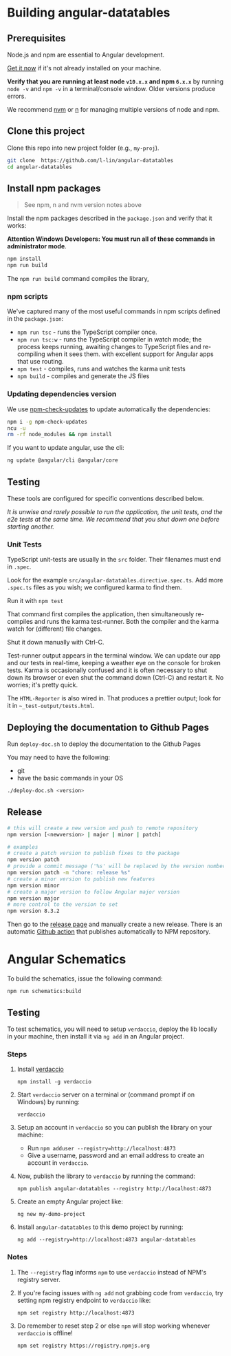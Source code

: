 # Building angular-datatables

## Prerequisites

Node.js and npm are essential to Angular development.

[Get it now](https://docs.npmjs.com/getting-started/installing-node) if it's not already installed on your machine.

**Verify that you are running at least node `v10.x.x` and npm `6.x.x`**
by running `node -v` and `npm -v` in a terminal/console window.
Older versions produce errors.

We recommend [nvm](https://github.com/creationix/nvm) or [n](https://github.com/tj/n) for managing multiple versions of node and npm.

## Clone this project

Clone this repo into new project folder (e.g., `my-proj`).

```bash
git clone  https://github.com/l-lin/angular-datatables
cd angular-datatables
```

## Install npm packages

> See npm, n and nvm version notes above

Install the npm packages described in the `package.json` and verify that it works:

**Attention Windows Developers:  You must run all of these commands in administrator mode**.

```bash
npm install
npm run build
```

The `npm run build` command compiles the library,

### npm scripts

We've captured many of the most useful commands in npm scripts defined in the `package.json`:

- `npm run tsc` - runs the TypeScript compiler once.
- `npm run tsc:w` - runs the TypeScript compiler in watch mode; the process keeps running, awaiting changes to TypeScript files and re-compiling when it sees them.
with excellent support for Angular apps that use routing.
- `npm test` - compiles, runs and watches the karma unit tests
- `npm build` - compiles and generate the JS files

### Updating dependencies version

We use [npm-check-updates](https://www.npmjs.org/package/npm-check-updates) to update automatically the dependencies:

```bash
npm i -g npm-check-updates
ncu -u
rm -rf node_modules && npm install
```

If you want to update angular, use the cli:

```bash
ng update @angular/cli @angular/core
```

## Testing

These tools are configured for specific conventions described below.

*It is unwise and rarely possible to run the application, the unit tests, and the e2e tests at the same time.
We recommend that you shut down one before starting another.*

### Unit Tests

TypeScript unit-tests are usually in the `src` folder. Their filenames must end in `.spec`.

Look for the example `src/angular-datatables.directive.spec.ts`.
Add more `.spec.ts` files as you wish; we configured karma to find them.

Run it with `npm test`

That command first compiles the application, then simultaneously re-compiles and runs the karma test-runner.
Both the compiler and the karma watch for (different) file changes.

Shut it down manually with Ctrl-C.

Test-runner output appears in the terminal window.
We can update our app and our tests in real-time, keeping a weather eye on the console for broken tests.
Karma is occasionally confused and it is often necessary to shut down its browser or even shut the command down (Ctrl-C) and
restart it. No worries; it's pretty quick.

The `HTML-Reporter` is also wired in. That produces a prettier output; look for it in `~_test-output/tests.html`.

## Deploying the documentation to Github Pages

Run `deploy-doc.sh` to deploy the documentation to the Github Pages

You may need to have the following:

- git
- have the basic commands in your OS

```bash
./deploy-doc.sh <version>
```

## Release

```sh
# this will create a new version and push to remote repository
npm version [<newversion> | major | minor | patch]

# examples
# create a patch version to publish fixes to the package
npm version patch
# provide a commit message ('%s' will be replaced by the version number)
npm version patch -m "chore: release %s"
# create a minor version to publish new features
npm version minor
# create a major version to follow Angular major version
npm version major
# more control to the version to set
npm version 8.3.2
```

Then go to the [release page](https://github.com/l-lin/angular-datatables/releases) and manually
create a new release. There is an automatic [Github action](./.github/workflows/publish.yml) that
publishes automatically to NPM repository.

# Angular Schematics

To build the schematics, issue the following command:

`npm run schematics:build`

## Testing

To test schematics, you will need to setup `verdaccio`, deploy the lib locally in your machine, then install it via `ng add` in an Angular project.

### Steps

1. Install [verdaccio](https://verdaccio.org/)

   `npm install -g verdaccio`

2. Start `verdaccio` server on a terminal or (command prompt if on Windows) by running:

    `verdaccio`

3. Setup an account in `verdaccio` so you can publish the library on your machine:

    - Run `npm adduser --registry=http://localhost:4873`
    - Give a username, password and an email address to create an account in `verdaccio`. 

4. Now, publish the library to `verdaccio` by running the command:

    `npm publish angular-datatables --registry http://localhost:4873`

5. Create an empty Angular project like:

    `ng new my-demo-project`

6. Install `angular-datatables` to this demo project by running:

    `ng add --registry=http://localhost:4873 angular-datatables`

### Notes

1. The `--registry` flag informs `npm` to use `verdaccio` instead of NPM's registry server.
2. If you're facing issues with `ng add` not grabbing code from `verdaccio`, try setting npm registry endpoint to `verdaccio` like:

    `npm set registry http://localhost:4873`

3. Do remember to reset step 2 or else `npm` will stop working whenever `verdaccio` is offline!

    `npm set registry https://registry.npmjs.org`

